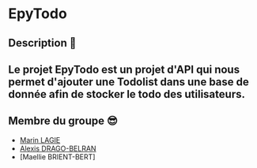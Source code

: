 # EpyTodo

## Description :sunrise_over_mountains:

Le projet EpyTodo est un projet d'API qui nous permet d'ajouter une Todolist dans une base de donnée afin de stocker le todo des utilisateurs.
------------
## Membre du groupe :sunglasses:

 - [Marin LAGIE](https://github.com/lagie-marin)
 - [Alexis DRAGO-BELRAN](https://github.com/Aldbg74)
 - [Maellie BRIENT-BERT]

